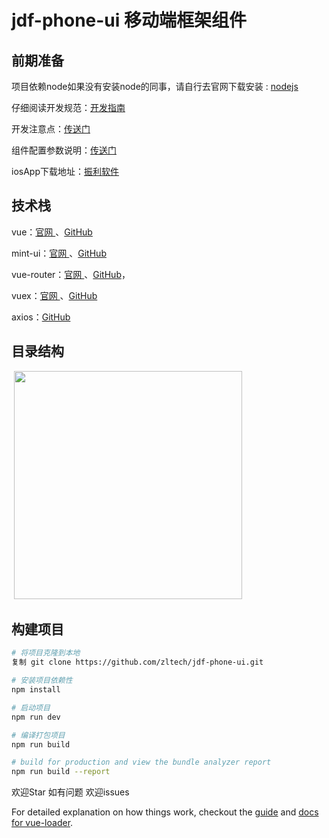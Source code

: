 # jdf-phone-ui 移动端框架组件
##  前期准备

项目依赖node如果没有安装node的同事，请自行去官网下载安装 : [nodejs ]( https://nodejs.org/en/)

仔细阅读开发规范：[开发指南 ]( https://cn.vuejs.org/v2/style-guide/)

开发注意点：[传送门 ]( https://github.com/zltech/jdf-phone-ui/blob/master/src/README.md)

组件配置参数说明：[传送门 ]( https://github.com/zltech/jdf-phone-ui/blob/master/src/common/README.md)

iosApp下载地址：[振利软件]( https://www.pgyer.com/foCF)

## 技术栈

  vue：[官网 ]( https://cn.vuejs.org/)、[GitHub]( https://github.com/vuejs/vue)

  mint-ui：[官网 ]( http://mint-ui.github.io/#!/zh-cn)、[GitHub]( https://github.com/ElemeFE/mint-ui/)
      
  vue-router：[官网 ]( https://cn.vuejs.org/v2/guide/migration-vue-router.html#ad)、[GitHub]( https://github.com/vuejs/vue-router)，
      
  vuex：[官网 ]( https://cn.vuejs.org/v2/guide/migration-vuex.html#ad)、[GitHub]( https://github.com/vuejs/vuex)
  
  axios：[GitHub]( https://github.com/axios/axios)
  
##  目录结构
  
  <img src="https://zltech.github.io/jdf-phone-ui/static/images/process/m_process.jpg" width="365"/>

## 构建项目

``` bash
# 将项目克隆到本地
复制 git clone https://github.com/zltech/jdf-phone-ui.git

# 安装项目依赖性
npm install

# 启动项目 
npm run dev

# 编译打包项目
npm run build

# build for production and view the bundle analyzer report
npm run build --report
```

欢迎Star 如有问题 欢迎issues

For detailed explanation on how things work, checkout the [guide](http://vuejs-templates.github.io/webpack/) and [docs for vue-loader](http://vuejs.github.io/vue-loader).
